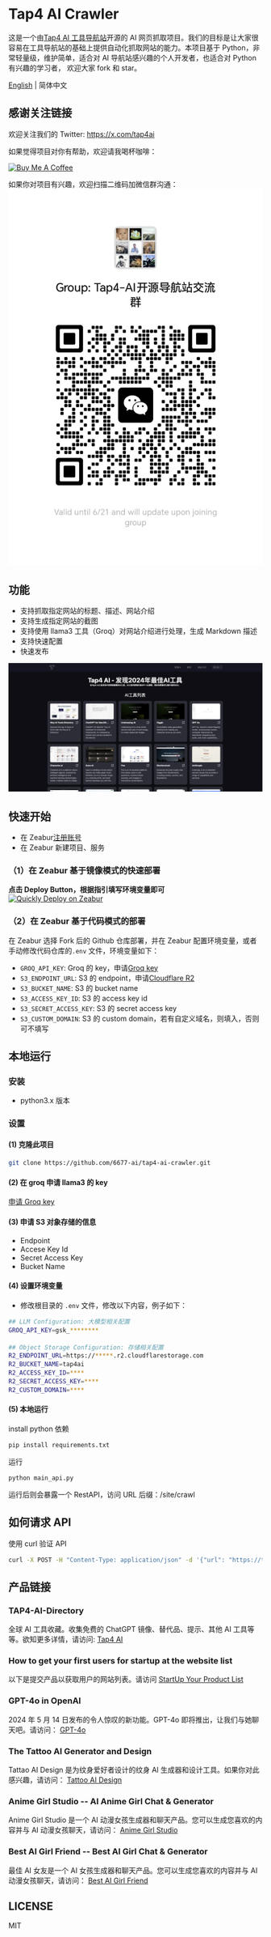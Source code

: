 # Tap4 AI Crawler

这是一个由[Tap4 AI 工具导航站](https://tap4.ai)开源的 AI 网页抓取项目。我们的目标是让大家很容易在工具导航站的基础上提供自动化抓取网站的能力。本项目基于 Python，非常轻量级，维护简单，适合对 AI 导航站感兴趣的个人开发者，也适合对 Python 有兴趣的学习者，
欢迎大家 fork 和 star。

[English](./README.md) | 简体中文

## 感谢关注链接

欢迎关注我们的 Twitter: https://x.com/tap4ai

如果觉得项目对你有帮助，欢迎请我喝杯咖啡：

<a href="https://www.buymeacoffee.com/tap4ai0o" target="_blank"><img src="https://cdn.buymeacoffee.com/buttons/default-orange.png" alt="Buy Me A Coffee" height="41" width="174"></a>

如果你对项目有兴趣，欢迎扫描二维码加微信群沟通： ![tap4-ai-wx-group](./images/tap4-ai-wechat-group.jpeg)

## 功能

- 支持抓取指定网站的标题、描述、网站介绍
- 支持生成指定网站的截图
- 支持使用 llama3 工具（Groq）对网站介绍进行处理，生成 Markdown 描述
- 支持快速配置
- 快速发布

![tai4-ai](./images/tap4ai.zh-CN.png)

## 快速开始

- 在 Zeabur[注册账号](https://zeabur.com?referralCode=leoli202303)
- 在 Zeabur 新建项目、服务

### （1）在 Zeabur 基于镜像模式的快速部署

**点击 Deploy Button，根据指引填写环境变量即可**<br>
[![Quickly Deploy on Zeabur](https://zeabur.com/button.svg)](https://zeabur.com/templates/89NZ05)

### （2）在 Zeabur 基于代码模式的部署

在 Zeabur 选择 Fork 后的 Github 仓库部署，并在 Zeabur 配置环境变量，或者手动修改代码仓库的`.env` 文件，环境变量如下：

- `GROQ_API_KEY`: Groq 的 key，申请[Groq key](https://console.groq.com/keys)
- `S3_ENDPOINT_URL`: S3 的 endpoint，申请[Cloudflare R2](https://www.cloudflare.com/zh-cn/developer-platform/r2/)
- `S3_BUCKET_NAME`: S3 的 bucket name
- `S3_ACCESS_KEY_ID`: S3 的 access key id
- `S3_SECRET_ACCESS_KEY`: S3 的 secret access key
- `S3_CUSTOM_DOMAIN`: S3 的 custom domain，若有自定义域名，则填入，否则可不填写

## 本地运行

### 安装

- python3.x 版本

### 设置

#### (1) 克隆此项目

```sh
git clone https://github.com/6677-ai/tap4-ai-crawler.git
```

#### (2) 在 groq 申请 llama3 的 key

[申请 Groq key](https://console.groq.com/keys)

#### (3) 申请 S3 对象存储的信息

- Endpoint
- Accese Key Id
- Secret Access Key
- Bucket Name

#### (4) 设置环境变量

- 修改根目录的 `.env` 文件，修改以下内容，例子如下：

```sh
## LLM Configuration: 大模型相关配置
GROQ_API_KEY=gsk_********

## Object Storage Configuration: 存储相关配置
R2_ENDPOINT_URL=https://*****.r2.cloudflarestorage.com
R2_BUCKET_NAME=tap4ai
R2_ACCESS_KEY_ID=****
R2_SECRET_ACCESS_KEY=****
R2_CUSTOM_DOMAIN=****
```

#### (5) 本地运行

install python 依赖

```sh
pip install requirements.txt
```

运行

```sh
python main_api.py
```

运行后则会暴露一个 RestAPI，访问 URL 后缀：/site/crawl

## 如何请求 API

使用 curl 验证 API

```sh
curl -X POST -H "Content-Type: application/json" -d '{"url": "https://tap4.ai","tags": ["website","navigation", "search","picture","photo"]}' http://127.0.0.1:8040/site/crawl
```

## 产品链接

### TAP4-AI-Directory

全球 AI 工具收藏。收集免费的 ChatGPT 镜像、替代品、提示、其他 AI 工具等等。欲知更多详情，请访问: [Tap4 AI](https://tap4.ai)

### How to get your first users for startup at the website list

以下是提交产品以获取用户的网站列表。请访问
[StartUp Your Product List](https://github.com/6677-ai/TAP4-AI-Directory/blob/main/Startup-Your-Product-List.md)

### GPT-4o in OpenAI

2024 年 5 月 14 日发布的令人惊叹的新功能。GPT-4o 即将推出，让我们与她聊天吧。请访问：
[GPT-4o](https://openai.com/index/hello-gpt-4o/)

### The Tattoo AI Generator and Design

Tattao AI Design 是为纹身爱好者设计的纹身 AI 生成器和设计工具。如果你对此感兴趣，请访问：
[Tattoo AI Design](https://tattooai.design)

### Anime Girl Studio -- AI Anime Girl Chat & Generator

Anime Girl Studio 是一个 AI 动漫女孩生成器和聊天产品。您可以生成您喜欢的内容并与 AI 动漫女孩聊天，请访问： [Anime Girl Studio](https://animegirl.studio)

### Best AI Girl Friend -- Best AI Girl Chat & Generator

最佳 AI 女友是一个 AI 女孩生成器和聊天产品。您可以生成您喜欢的内容并与 AI 动漫女孩聊天，请访问： [Best AI Girl Friend](https://aigirl.best)

## LICENSE

MIT
